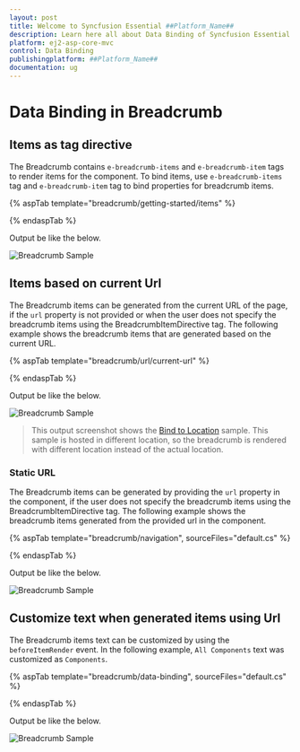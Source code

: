 ```yaml
---
layout: post
title: Welcome to Syncfusion Essential ##Platform_Name##
description: Learn here all about Data Binding of Syncfusion Essential ##Platform_Name## widgets based on HTML5 and jQuery.
platform: ej2-asp-core-mvc
control: Data Binding
publishingplatform: ##Platform_Name##
documentation: ug
---
```



# Data Binding in Breadcrumb

## Items as tag directive

The Breadcrumb contains `e-breadcrumb-items` and `e-breadcrumb-item` tags to render items for the component. To bind items, use  `e-breadcrumb-items` tag and `e-breadcrumb-item` tag to bind properties for breadcrumb items.

{% aspTab template="breadcrumb/getting-started/items" %}

{% endaspTab %}

Output be like the below.

![Breadcrumb Sample](./images/items.PNG)

## Items based on current Url

The Breadcrumb items can be generated from the current URL of the page, if the `url` property is not provided or when the user does not specify the breadcrumb items using the BreadcrumbItemDirective tag. The following example shows the breadcrumb items that are generated based on the current URL.

{% aspTab template="breadcrumb/url/current-url" %}

{% endaspTab %}

Output be like the below.

![Breadcrumb Sample](./images/breadcrumb-current-url.PNG)

> This output screenshot shows the [Bind to Location](https://ej2.syncfusion.com/aspnetcore/Breadcrumb/BindToLocation#/bootstrap5) sample.
> This sample is hosted in different location, so the breadcrumb is rendered with different location instead of the actual location.

### Static URL

The Breadcrumb items can be generated by providing the `url` property in the component, if the user does not specify the breadcrumb items using the BreadcrumbItemDirective tag. The following example shows the breadcrumb items generated from the provided url in the component.

{% aspTab template="breadcrumb/navigation", sourceFiles="default.cs" %}

{% endaspTab %}

Output be like the below.

![Breadcrumb Sample](./images/static.PNG)

## Customize text when generated items using Url

The Breadcrumb items text can be customized by using the `beforeItemRender` event. In the following example, `All Components` text was customized as `Components`.

{% aspTab template="breadcrumb/data-binding", sourceFiles="default.cs" %}

{% endaspTab %}

Output be like the below.

![Breadcrumb Sample](./images/data-binding.PNG)